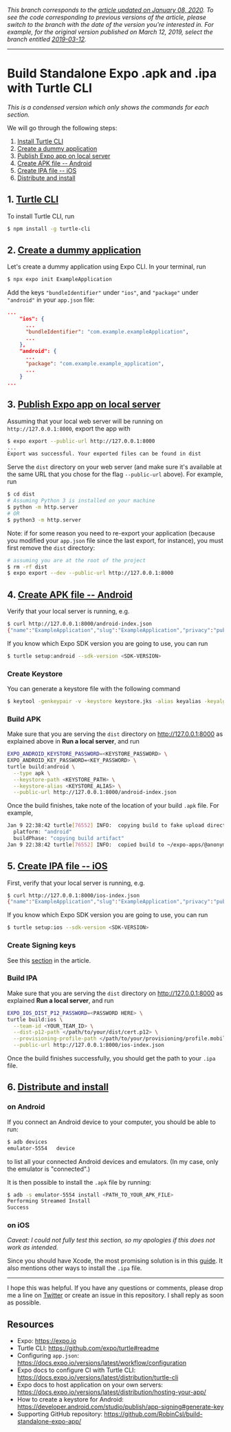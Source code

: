 _This branch corresponds to the [article updated on January 08, 2020](https://www.robincussol.com/build-standalone-expo-apk-ipa-with-turtle-cli/). To see the code corresponding to previous versions of the article, please switch to the branch with the date of the version you're interested in. For example, for the original version published on March 12, 2019, select the branch entitled [2019-03-12](https://github.com/RobinCsl/build-standalone-expo-app/tree/2019-03-12)._

---

# Build Standalone Expo .apk and .ipa with Turtle CLI

_This is a condensed version which only shows the commands for each section._

We will go through the following steps:

1. [Install Turtle CLI](#1-turtle-cli)
2. [Create a dummy application](#2-create-a-dummy-application)
3. [Publish Expo app on local server](#3-publish-expo-app-on-local-server)
4. [Create APK file -- Android](#4-create-apk-file----android)
5. [Create IPA file -- iOS](#5-create-ipa-file----ios)
6. [Distribute and install](#6-distribute-and-install)

## 1. [Turtle CLI](https://www.robincussol.com/build-standalone-expo-apk-ipa-with-turtle-cli/#1-turtle-cli)

To install Turtle CLI, run

```bash
$ npm install -g turtle-cli
```

## 2. [Create a dummy application](https://www.robincussol.com/build-standalone-expo-apk-ipa-with-turtle-cli/#2-create-a-dummy-application)

Let's create a dummy application using Expo CLI. In your terminal, run

```bash
$ npx expo init ExampleApplication
```

Add the keys `"bundleIdentifier"` under `"ios"`, and `"package"` under `"android"` in your `app.json` file:

```json
...
    "ios": {
      ...
      "bundleIdentifier": "com.example.exampleApplication",
      ...
    },
    "android": {
      ...
      "package": "com.example.example_application",
      ...
    }
...
```

## 3. [Publish Expo app on local server](https://www.robincussol.com/build-standalone-expo-apk-ipa-with-turtle-cli/#3-publish-expo-app-on-local-server)

Assuming that your local web server will be running on `http://127.0.0.1:8000`, export the app with

```bash
$ expo export --public-url http://127.0.0.1:8000
...
Export was successful. Your exported files can be found in dist
```


Serve the `dist` directory on your web server (and make sure it's available at the same URL that you chose for the flag `--public-url` above). For example, run

```bash
$ cd dist
# Assuming Python 3 is installed on your machine
$ python -m http.server
# OR
$ python3 -m http.server
```

Note: if for some reason you need to re-export your application (because you modified your `app.json` file since the last export, for instance), you must first remove the `dist` directory:

```bash
# assuming you are at the root of the project
$ rm -rf dist
$ expo export --dev --public-url http://127.0.0.1:8000
```

## 4. [Create APK file -- Android](https://www.robincussol.com/build-standalone-expo-apk-ipa-with-turtle-cli/#4-create-apk-file----android)

Verify that your local server is running, e.g.

```bash
$ curl http://127.0.0.1:8000/android-index.json
{"name":"ExampleApplication","slug":"ExampleApplication","privacy":"public","sdkVersion":"36.0.0","platforms":["ios","android","web"],"version":"1.0.0","orientation":"portrait","icon":"./assets/icon.png","splash":{"image":"./assets/splash.png","resizeMode":"contain","backgroundColor":"#ffffff","imageUrl":"http://127.0.0.1:8000/assets/43ec0dcbe5a156bf9e650bb8c15e7af6"},"updates":{"fallbackToCacheTimeout":0},"ios":{"supportsTablet":true,"bundleIdentifier":"com.example.exampleApplication"},"android":{"package":"com.example.example_application"},"locales":{},"iconUrl":"http://127.0.0.1:8000/assets/f82b34f900882c5120a1bfbf6df22a27","bundledAssets":["asset_3a2ba31570920eeb9b1d217cabe58315.ttf","asset_8b12b3e16d591abc926165fa8f760e3b.json","asset_744ce60078c17d86006dd0edabcd59a7.ttf","asset_461d9bba8b6a3c91675039df12cfe6ca.json","asset_140c53a7643ea949007aa9a282153849.ttf","asset_94c4ffdcbffeb0570c635d7f8edd8a25.json","asset_6beba7e6834963f7f171d3bdd075c915.ttf","asset_648f2d510967a87880abfed9476aeb28.json","asset_b06871f281fee6b241d60582ae9369b9.ttf","asset_f1f91feb805137c9283fb766620ec5eb.json","asset_09dd345dbd4ec5a0874841d5749ac153.json","asset_0886a6b127c6057cee83f9c65c7ffd62.json","asset_2e562d4ebf15395f00bc738738f79291.ttf","asset_872545dde71de3842234bf6afe80c4cb.ttf","asset_c6aef942e3668158ec29d4adcb2e768f.ttf","asset_e20945d7c929279ef7a6f1db184a4470.ttf","asset_60668d999bbaf663420340f7bdd580d7.json","asset_b2e0fc821c6886fb3940f85a3320003e.ttf","asset_3e6805fbc794680014716b8c752f20b8.json","asset_5a293a273bee8d740a045d9922b9a9ae.ttf","asset_b582e1c8a605c3b9a1c26e09789a78d4.json","asset_a37b0c01c0baf1888ca812cc0508f6e2.ttf","asset_7e078700f0c35367a56c5bbb2047dda7.json","asset_8e7f807ef943bff1f6d3c2c6e0f3769e.ttf","asset_fdc01171a7a7ea76b187afcd162dee7d.json","asset_d2285965fe34b05465047401b8595dd0.ttf","asset_647543ebfccf6e5495434383598453d1.json","asset_5cdf883b18a5651a29a4d1ef276d2457.ttf","asset_74d124a3caeac2bea111f3ca2f2dd34a.json"],"assetUrlOverride":"./assets","publishedTime":"2020-01-10T08:40:46.255Z","commitTime":"2020-01-10T08:40:46.255Z","revisionId":"XwJm9wdyZw","developer":{"tool":"exp"},"id":"@anonymous/ExampleApplication","bundleUrl":"http://127.0.0.1:8000/bundles/android-180fb088cff97225a61024176ed1af3a.js","platform":"android","dependencies":["expo","react","react-dom","react-native","react-native-web"]}⏎
```

If you know which Expo SDK version you are going to use, you can run

```bash
$ turtle setup:android --sdk-version <SDK-VERSION>
```

### Create Keystore

You can generate a keystore file with the following command
```bash
$ keytool -genkeypair -v -keystore keystore.jks -alias keyalias -keyalg RSA -keysize 2048 -validity 9125
```

### Build APK

Make sure that you are serving the `dist` directory on http://127.0.0.1:8000 as explained above in **Run a local server**, and run

```bash
EXPO_ANDROID_KEYSTORE_PASSWORD=<KEYSTORE_PASSWORD> \
EXPO_ANDROID_KEY_PASSWORD=<KEY_PASSWORD> \
turtle build:android \
  --type apk \
  --keystore-path <KEYSTORE_PATH> \
  --keystore-alias <KEYSTORE_ALIAS> \
  --public-url http://127.0.0.1:8000/android-index.json
```

Once the build finishes, take note of the location of your build `.apk` file. For example,

```bash
Jan 9 22:38:42 turtle[76552] INFO:  copying build to fake upload directory
  platform: "android"
  buildPhase: "copying build artifact"
Jan 9 22:38:42 turtle[76552] INFO:  copied build to ~/expo-apps/@anonymous\ExampleApplication-9be976cea1fb4651a6fa04d8432873eb-signed.apk
```


## 5. [Create IPA file -- iOS](https://www.robincussol.com/build-standalone-expo-apk-ipa-with-turtle-cli/#5-create-ipa-file----ios)


First, verify that your local server is running, e.g.

```bash
$ curl http://127.0.0.1:8000/ios-index.json
{"name":"ExampleApplication","slug":"ExampleApplication","privacy":"public","sdkVersion":"36.0.0","platforms":["ios","android","web"],"version":"1.0.0","orientation":"portrait","icon":"./assets/icon.png","splash":{"image":"./assets/splash.png","resizeMode":"contain","backgroundColor":"#ffffff","imageUrl":"http://127.0.0.1:8000/assets/43ec0dcbe5a156bf9e650bb8c15e7af6"},"updates":{"fallbackToCacheTimeout":0},"ios":{"supportsTablet":true,"bundleIdentifier":"com.example.exampleApplication"},"android":{"package":"com.example.example_application"},"locales":{},"iconUrl":"http://127.0.0.1:8000/assets/f82b34f900882c5120a1bfbf6df22a27","bundledAssets":["asset_3a2ba31570920eeb9b1d217cabe58315.ttf","asset_8b12b3e16d591abc926165fa8f760e3b.json","asset_744ce60078c17d86006dd0edabcd59a7.ttf","asset_461d9bba8b6a3c91675039df12cfe6ca.json","asset_140c53a7643ea949007aa9a282153849.ttf","asset_94c4ffdcbffeb0570c635d7f8edd8a25.json","asset_6beba7e6834963f7f171d3bdd075c915.ttf","asset_648f2d510967a87880abfed9476aeb28.json","asset_b06871f281fee6b241d60582ae9369b9.ttf","asset_f1f91feb805137c9283fb766620ec5eb.json","asset_09dd345dbd4ec5a0874841d5749ac153.json","asset_0886a6b127c6057cee83f9c65c7ffd62.json","asset_2e562d4ebf15395f00bc738738f79291.ttf","asset_872545dde71de3842234bf6afe80c4cb.ttf","asset_c6aef942e3668158ec29d4adcb2e768f.ttf","asset_e20945d7c929279ef7a6f1db184a4470.ttf","asset_60668d999bbaf663420340f7bdd580d7.json","asset_b2e0fc821c6886fb3940f85a3320003e.ttf","asset_3e6805fbc794680014716b8c752f20b8.json","asset_5a293a273bee8d740a045d9922b9a9ae.ttf","asset_b582e1c8a605c3b9a1c26e09789a78d4.json","asset_a37b0c01c0baf1888ca812cc0508f6e2.ttf","asset_7e078700f0c35367a56c5bbb2047dda7.json","asset_8e7f807ef943bff1f6d3c2c6e0f3769e.ttf","asset_fdc01171a7a7ea76b187afcd162dee7d.json","asset_d2285965fe34b05465047401b8595dd0.ttf","asset_647543ebfccf6e5495434383598453d1.json","asset_5cdf883b18a5651a29a4d1ef276d2457.ttf","asset_74d124a3caeac2bea111f3ca2f2dd34a.json"],"assetUrlOverride":"./assets","publishedTime":"2020-01-10T08:40:46.255Z","commitTime":"2020-01-10T08:40:46.255Z","revisionId":"XwJm9wdyZw","developer":{"tool":"exp"},"id":"@anonymous/ExampleApplication","bundleUrl":"http://127.0.0.1:8000/bundles/ios-404585eb9ae529b61ed72e5df8a757ad.js","platform":"ios"}⏎
```

If you know which Expo SDK version you are going to use, you can run

```bash
$ turtle setup:ios --sdk-version <SDK-VERSION>
```

### Create Signing keys

See this [section](https://www.robincussol.com/build-standalone-expo-apk-ipa-with-turtle-cli/#52-create-signing-keys) in the article.


### Build IPA

Make sure that you are serving the `dist` directory on http://127.0.0.1:8000 as explained **Run a local server**, and run

```bash
EXPO_IOS_DIST_P12_PASSWORD=<PASSWORD HERE> \
turtle build:ios \
  --team-id <YOUR_TEAM_ID> \
  --dist-p12-path </path/to/your/dist/cert.p12> \
  --provisioning-profile-path </path/to/your/provisioning/profile.mobileprovision> \
  --public-url http://127.0.0.1:8000/ios-index.json
```

Once the build finishes successfully, you should get the path to your `.ipa` file.

## 6. [Distribute and install](https://www.robincussol.com/build-standalone-expo-apk-ipa-with-turtle-cli/#6-distribute-and-install)

### on Android

If you connect an Android device to your computer, you should be able to run:

```bash
$ adb devices
emulator-5554	device
```

to list all your connected Android devices and emulators. (In my case, only the emulator is "connected".)

It is then possible to install the `.apk` file by running:

```bash
$ adb -s emulator-5554 install <PATH_TO_YOUR_APK_FILE>
Performing Streamed Install
Success
```

### on iOS

_Caveat: I could not fully test this section, so my apologies if this does not work as intended._

Since you should have Xcode, the most promising solution is in this [guide](https://codeburst.io/latest-itunes-12-7-removed-the-apps-option-how-to-install-ipa-on-the-device-3c7d4a2bc788). It also mentions other ways to install the `.ipa` file.

---

I hope this was helpful. If you have any questions or comments, please drop me a line on [Twitter](https://www.twitter.com/RobinCsl) or create an issue in this repository. I shall reply as soon as possible.

## Resources

- Expo: https://expo.io
- Turtle CLI: https://github.com/expo/turtle#readme
- Configuring `app.json`: https://docs.expo.io/versions/latest/workflow/configuration
- Expo docs to configure CI with Turtle CLI: https://docs.expo.io/versions/latest/distribution/turtle-cli
- Expo docs to host application on your own servers: https://docs.expo.io/versions/latest/distribution/hosting-your-app/
- How to create a keystore for Android: https://developer.android.com/studio/publish/app-signing#generate-key
- Supporting GitHub repository: https://github.com/RobinCsl/build-standalone-expo-app/

[1]: https://expo.io
[2]: https://github.com/expo/turtle#readme
[3]: https://developer.android.com/studio/publish/app-signing#generate-key
